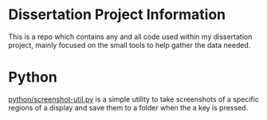 # Dissertation Project Information

This is a repo which contains any and all code used within my dissertation project, mainly focused on the small tools to help gather the data needed.


# Python
[python/screenshot-util.py](https://github.com/cdgamedev/dissertation-project/blob/main/python/screenshot-util.py) is a simple utility to take screenshots of a specific regions of a display and save them to a folder when the a key is pressed.
